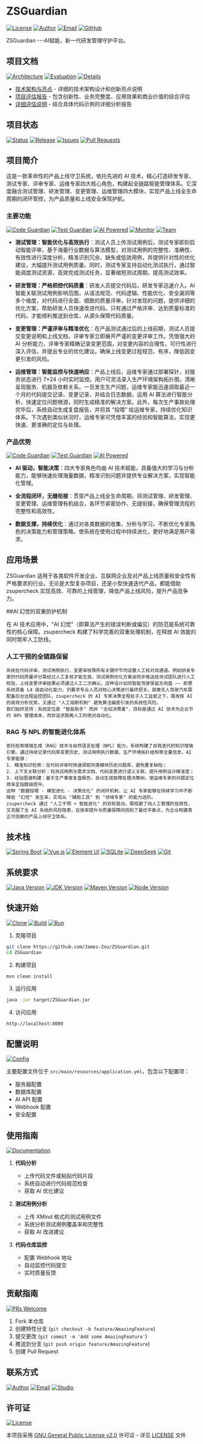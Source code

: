 # ZSGuardian

[![License](https://img.shields.io/badge/License-GPL%20v2-blue.svg)][license]
[![Author](https://img.shields.io/badge/Author-James%20Zou-orange.svg)][author]
[![Email](https://img.shields.io/badge/Email-18301545237%40163.com-red.svg)][email]
[![GitHub](https://img.shields.io/badge/GitHub-ZSGuardian-black.svg)][github]

ZSGuardian ---AI赋能，新一代研发管理守护平台。


## 项目文档

[![Architecture](https://img.shields.io/badge/架构-技术架构与亮点-blue.svg)][architecture]
[![Evaluation](https://img.shields.io/badge/评估报告-项目评估-brightgreen.svg)][evaluation]
[![Details](https://img.shields.io/badge/评估报告-详细说明-yellow.svg)][evaluation_detail]

- [技术架构与亮点](ARCHITECTURE.md) - 详细的技术架构设计和创新亮点说明
- [项目评估报告](EVALUATION.md) - 包含创新性、业务完整度、应用效果和商业价值的综合评估
- [详细评估说明](EVALUATION_DETAIL.md) - 结合具体代码示例的详细分析报告

## 项目状态

[![Status](https://img.shields.io/badge/Status-Active-success.svg)](https://github.com/James-Zou/ZSGuardian)
[![Release](https://img.shields.io/badge/Release-v1.0-blue.svg)](https://github.com/James-Zou/ZSGuardian/releases)
[![Issues](https://img.shields.io/github/issues/James-Zou/ZSGuardian.svg)][issues]
[![Pull Requests](https://img.shields.io/github/issues-pr/James-Zou/ZSGuardian.svg)][pull-requests]

## 项目简介

这是一款革命性的产品上线守卫系统，依托先进的 AI 技术，精心打造研发专家、测试专家、评审专家、运维专家四大核心角色，构建起全链路智能管理体系。它深度融合测试管理、研发管理、变更管理、运维管理四大模块，实现产品上线全生命周期的闭环管控，为产品质量和上线安全保驾护航。

### 主要功能

[![Code Guardian](https://img.shields.io/badge/功能-代码守护-brightgreen.svg)](#代码分析)
[![Test Guardian](https://img.shields.io/badge/功能-测试守护-yellow.svg)](#测试用例分析)
[![AI Powered](https://img.shields.io/badge/功能-AI赋能-blue.svg)](#ai赋能)
[![Monitor](https://img.shields.io/badge/功能-实时监控-orange.svg)][monitor]
[![Team](https://img.shields.io/badge/功能-协作增强-lightgrey.svg)][team]

- **测试管理：智能优化与高效执行**：测试人员上传测试用例后，测试专家即刻启动智能评审。基于海量行业数据与算法模型，对测试用例的完整性、准确性、有效性进行深度分析，精准识别冗余、缺失或低效用例，并提供针对性的优化建议，大幅提升测试用例质量。同时，测试专家支持自动化测试执行，通过智能调度测试资源，高效完成测试任务，显著缩短测试周期，提高测试效率。

- **研发管理：严格把控代码质量**：研发人员提交代码后，研发专家迅速介入。AI 智能关联测试用例影响范围，从语法规范、代码逻辑、性能优化、安全漏洞等多个维度，对代码进行全面、细致的质量评审。针对发现的问题，提供详细的优化方案，帮助研发人员快速改进代码。只有通过严格评审、达到质量标准的代码，才能顺利推送到仓库，从源头保障代码质量。

- **变更管理：严谨评审与精准优化**：在产品测试通过后的上线前期，测试人员提交变更说明和上线文档，评审专家立即展开严谨的变更评审工作。凭借强大的 AI 分析能力，评审专家精确记录变更范围，对变更内容的合理性、可行性进行深入评估，并提出专业的优化建议。确保上线变更过程规范、有序，降低因变更引发的风险。

- **运维管理：智能监控与快速响应**：产品上线后，运维专家通过部署探针，对服务状态进行 7×24 小时实时监控。用户可灵活录入生产环境架构拓扑图，清晰呈现服务、机器及依赖关系。一旦发生生产问题，运维专家能迅速调取最近一个月的代码提交记录、变更记录，并结合日志数据，运用 AI 算法进行智能分析，快速定位问题根源，同时生成精准的解决方案。此外，每次生产事故处理完毕后，系统自动生成复盘报告，并将其 “投喂” 给运维专家，持续优化知识体系。下次遇到类似状况时，运维专家可凭借丰富的经验和智能算法，实现更快速、更准确的定位与处理。

### 产品优势

[![Code Guardian](https://img.shields.io/badge/优势-AI驱动，智能决策-brightgreen.svg)](#智能决策)
[![Test Guardian](https://img.shields.io/badge/优势-全流程闭环，无缝衔接-yellow.svg)](#流程闭环)
[![AI Powered](https://img.shields.io/badge/优势-数据支持，持续优化-blue.svg)](#持续优化)

- **AI 驱动，智能决策**：四大专家角色均由 AI 技术赋能，具备强大的学习与分析能力，能够快速处理海量数据，精准识别问题并提供专业解决方案，实现智能化管理。

- **全流程闭环，无缝衔接**：贯穿产品上线全生命周期，将测试管理、研发管理、变更管理、运维管理有机结合，各环节紧密协作、无缝衔接，确保管理流程的完整性和高效性。

- **数据支撑，持续优化**：通过对各类数据的收集、分析与学习，不断优化专家角色的决策能力和管理策略，使系统在使用过程中持续进化，更好地满足用户需求。


## 应用场景

 ZSGuardian 适用于各类软件开发企业、互联网企业及对产品上线质量和安全性有严格要求的行业。无论是大型复杂项目，还是小型快速迭代产品，都能借助 zsupercheck 实现高效、可靠的上线管理，降低产品上线风险，提升产品竞争力。

##AI 幻觉的双重防护机制

在 AI 技术应用中，"AI 幻觉"（即算法产生的错误判断或偏见）的防范是系统可靠性的核心保障。zsupercheck 构建了科学完善的双重处理机制，在释放 AI 效能的同时筑牢人工防线。

### 人工干预的全链路保留

    系统在代码评审、测试用例执行、变更审核等所有关键环节均设置人工核对双通道。例如研发专家的代码质量评分需经过人工复核才能生效，测试用例优化方案会同步推送给测试团队进行人工校验，上线变更评审结果必须通过人工二次确认。这种设计如同智能驾驶保留方向盘 —— 即便系统具备 L4 级自动化能力，仍要求专业人员对核心决策进行最终把关。就像无人驾驶汽车需配备后台远程监控团队，zsupercheck 的 AI 专家决策全程处于人工监督之下，既发挥 AI 的高效分析优势，又通过 "人工熔断机制" 避免算法偏差引发的系统性风险。
    我们始终坚持：系统定位是 "智能助手" 而非 "全权决策者"，目标是通过 AI 技术为企业节约 80% 管理成本，而非追求脱离人工的绝对自动化。

### RAG 与 NPL 的智能进化体系
    依托检索增强生成（RAG）技术与自然语言处理（NPL）能力，系统构建了自我迭代的知识增强引擎。通过持续记录代码库变更历史、测试用例执行数据、生产环境拓扑结构等全量信息，AI 专家能够：
    1. 精准知识检索：在代码评审时快速调取同类模块历史问题库，避免重复缺陷；
    2. 上下文关联分析：将测试用例与需求文档、代码变更进行语义关联，提升用例设计精准度；
    3. 经验图谱构建：基于生产事故复盘报告，自动生成故障处理决策树，使运维专家的问题定位效率呈指数级提升。
    这种 "数据投喂 - 模型进化 - 决策优化" 的闭环机制，让 AI 专家能够在持续学习中不断降低 "幻觉" 发生率，实现从 "辅助工具" 到 "领域专家" 的能力进阶。
    zsupercheck 通过 "人工干预 + 智能进化" 的双轮驱动，既规避了纯人工管理的低效性，又克服了全 AI 系统的风险隐患，在效率提升与质量保障间找到了最优平衡点，为企业构建真正可信赖的产品上线守卫体系。


## 技术栈

[![Spring Boot](https://img.shields.io/badge/Spring%20Boot-3.x-brightgreen.svg)][spring]
[![Vue.js](https://img.shields.io/badge/Vue.js-3.x-green.svg)][vue]
[![Element UI](https://img.shields.io/badge/Element-Plus-blue.svg)][element]
[![SQLite](https://img.shields.io/badge/SQLite-3.x-blue.svg)][sqlite]
[![DeepSeek](https://img.shields.io/badge/AI-DeepSeek-purple.svg)][deepseek]
[![Git](https://img.shields.io/badge/Git-2.x-red.svg)][git]

## 系统要求

[![Java Version][java-shield]][java-url]
[![JDK Version][jdk-shield]][jdk-url]
[![Maven Version][maven-shield]][maven-url]
[![Node Version][node-shield]][node-url]

## 快速开始

[![Clone](https://img.shields.io/badge/步骤1-克隆项目-blue.svg)](#克隆项目)
[![Build](https://img.shields.io/badge/步骤2-构建项目-orange.svg)](#构建项目)
[![Run](https://img.shields.io/badge/步骤3-运行应用-green.svg)](#运行应用)

1. 克隆项目
```bash
git clone https://github.com/James-Zou/ZSGuardian.git
cd ZSGuardian
```

2. 构建项目
```bash
mvn clean install
```

3. 运行应用
```bash
java -jar target/ZSGuardian.jar
```

4. 访问应用
```
http://localhost:8080
```

## 配置说明

[![Config](https://img.shields.io/badge/配置文件-application.yml-yellow.svg)](src/main/resources/application.yml)

主要配置文件位于 `src/main/resources/application.yml`，包含以下配置项：

- 服务器配置
- 数据库配置
- AI API 配置
- Webhook 配置
- 安全配置

## 使用指南

[![Documentation](https://img.shields.io/badge/文档-使用指南-blue.svg)](#使用指南)

1. **代码分析**
   - 上传代码文件或粘贴代码片段
   - 系统自动进行代码规范检查
   - 获取 AI 优化建议

2. **测试用例分析**
   - 上传 XMind 格式的测试用例文件
   - 系统分析测试用例覆盖率和完整性
   - 获取 AI 改进建议

3. **代码仓库监控**
   - 配置 Webhook 地址
   - 自动监控代码提交
   - 实时质量反馈

## 贡献指南

[![PRs Welcome](https://img.shields.io/badge/PRs-welcome-brightgreen.svg)][pull-requests]

1. Fork 本仓库
2. 创建特性分支 (`git checkout -b feature/AmazingFeature`)
3. 提交更改 (`git commit -m 'Add some AmazingFeature'`)
4. 推送到分支 (`git push origin feature/AmazingFeature`)
5. 创建 Pull Request

## 联系方式

[![Author](https://img.shields.io/badge/作者-James%20Zou-orange.svg)][author]
[![Email](https://img.shields.io/badge/邮箱-18301545237%40163.com-red.svg)][email]
[![Studio](https://img.shields.io/badge/工作室-风云无极-purple.svg)][author]

## 许可证

[![License](https://img.shields.io/badge/许可证-GPL%20v2-blue.svg)][license]

本项目采用 [GNU General Public License v2.0][license] 许可证 - 详见 [LICENSE](LICENSE) 文件

<!-- 链接 -->
[license]: ./LICENSE
[author]: https://github.com/James-Zou
[email]: mailto:18301545237@163.com
[github]: https://github.com/James-Zou/ZSGuardian
[issues]: https://github.com/James-Zou/ZSGuardian/issues
[pull-requests]: https://github.com/James-Zou/ZSGuardian/pulls
[spring]: https://spring.io/projects/spring-boot
[vue]: https://vuejs.org/
[element]: https://element.eleme.io/
[sqlite]: https://www.sqlite.org/
[deepseek]: https://deepseek.com/
[git]: https://git-scm.com/
[evaluation]: ./EVALUATION.md
[evaluation_detail]: ./EVALUATION_DETAIL.md
[architecture]: ./ARCHITECTURE.md
[monitor]: #实时监控
[team]: #协作增强

<!-- 徽章 -->
[java-shield]: https://img.shields.io/badge/Java-8%2B-blue
[java-url]: https://www.oracle.com/java/technologies/javase/javase8-archive-downloads.html
[jdk-shield]: https://img.shields.io/badge/JDK-8%2B-blue
[jdk-url]: https://www.oracle.com/java/technologies/javase/javase8-archive-downloads.html
[maven-shield]: https://img.shields.io/badge/Maven-3.6%2B-blue
[maven-url]: https://maven.apache.org/download.cgi
[node-shield]: https://img.shields.io/badge/Node.js-14%2B-green
[node-url]: https://nodejs.org/
